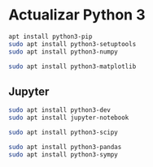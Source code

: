 # Actualizar Python 3

```sh
apt install python3-pip
sudo apt install python3-setuptools
sudo apt install python3-numpy
```
```sh
sudo apt install python3-matplotlib
```

## Jupyter
```sh
sudo apt install python3-dev
sudo apt install jupyter-notebook
```
```sh
sudo apt install python3-scipy
```
```sh
sudo apt install python3-pandas
sudo apt install python3-sympy
```
